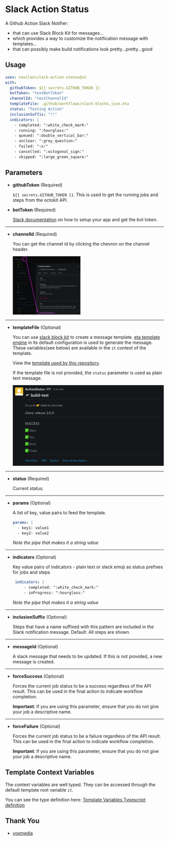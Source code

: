 # Slack Action Status

A Github Action Slack Notifier:

* that can use Slack Block Kit for messages...
* which provides a way to customize the notification message with templates...
* that can possibly make build notifications look pretty...pretty...good

## Usage

```yaml
uses: navilan\slack-action-status@v2
with:
  githubToken: ${{ secrets.GITHUB_TOKEN }}
  botToken: "testBotToken"
  channelId: "testChannelId"
  templateFile: .github/workflows/slack-blocks.json.eta
  status: "Testing Action"
  inclusionSuffix: "!!" 
  indicators: |
    - completed: ":white_check_mark:"
    - running: ":hourglass:"
    - queued: ":double_vertical_bar:"
    - unclear: ":grey_question:"
    - failed: ":x:"
    - cancelled: ":octogonal_sign:"
    - skipped: ":large_green_square:"
```

## Parameters

* **githubToken** (Required)

    `${{ secrets.GITHUB_TOKEN }}`. This is used to get the running jobs and steps from the octokit API.

* **botToken** (Required)

   [Slack documentation](https://api.slack.com/authentication/token-types#bot) on how to setup your app and get the bot token.

---

* **channelId** (Required)

    You can get the channel id by clicking the chevron on the channel header.

    ![Channel ID](./docs/ChannelId-small.png)

---

* **templateFile** (Optional)

   You can use [slack block kit](https://api.slack.com/block-kit) to create a message template. [eta template engine](https://eta.js.org/) in its default configuration is used to generate the message. These variables(see below) are available in the `it` context of the template.

   View the [template used by this repository](.github/workflows/slack-blocks.json.eta).

   If the template file is not provided, the `status` parameter is used
   as plain text message.

   ![Slack Message](./docs/ChannelMessage.png)

---

* **status** (Required)

   Current status.

---

* **params** (Optional)

    A list of key, value pairs to feed the template.

    ```yaml
    params: |
      - key1: value1
      - key2: value2
    ```

    _Note the pipe that makes it a string value_

---

* **indicators** (Optional)

   Key value pairs of indicators - plain text or slack emoji as status prefixes for jobs and steps

   ```yaml
    indicators: |
        - completed: ":white_check_mark:"
        - inProgress: ":hourglass:"
    ```

    _Note the pipe that makes it a string value_

---

* **inclusionSuffix** (Optional)

    Steps that have a name suffixed with this pattern are included in the Slack notification message. Default: All steps are shown.

---

* **messageId** (Optional)

    A slack message that needs to be updated. If this is not provided, a new message is created.

---

* **forceSuccess** (Optional)

    Forces the current job status to be a success regardless of the API result. This can be used in the
    final action to indicate workflow completion.

    **Important**: If you are using this parameter, ensure that you do not give your job a descriptive name.

---

* **forceFailure** (Optional)

    Forces the current job status to be a failure regardless of the API result. This can be used in the
    final action to indicate workflow completion.

    **Important**: If you are using this parameter, ensure that you do not give your job a descriptive name.

## Template Context Variables

The context variables are well typed. They can be accessed through the default template root variable `it`.

You can see the type definition here:
[Template Variables Typescript definition](./src/types.d.ts)

## Thank You

* [voxmedia](https://github.com/voxmedia/github-action-slack-notify-build)
